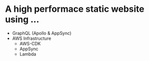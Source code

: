 # A high performace static website using ...

* GraphQL (Apollo & AppSync)
* AWS Infrastructure
  * AWS-CDK
  * AppSync
  * Lambda